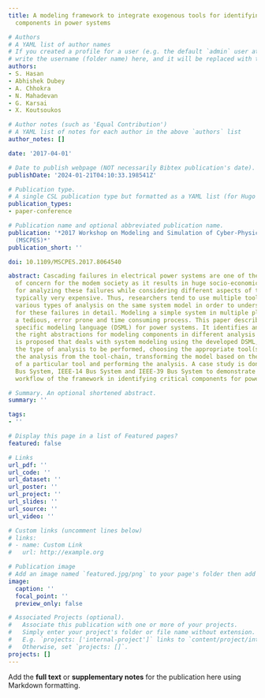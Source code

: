 ```yaml
---
title: A modeling framework to integrate exogenous tools for identifying critical
  components in power systems

# Authors
# A YAML list of author names
# If you created a profile for a user (e.g. the default `admin` user at `content/authors/admin/`), 
# write the username (folder name) here, and it will be replaced with their full name and linked to their profile.
authors:
- S. Hasan
- Abhishek Dubey
- A. Chhokra
- N. Mahadevan
- G. Karsai
- X. Koutsoukos

# Author notes (such as 'Equal Contribution')
# A YAML list of notes for each author in the above `authors` list
author_notes: []

date: '2017-04-01'

# Date to publish webpage (NOT necessarily Bibtex publication's date).
publishDate: '2024-01-21T04:10:33.198541Z'

# Publication type.
# A single CSL publication type but formatted as a YAML list (for Hugo requirements).
publication_types:
- paper-conference

# Publication name and optional abbreviated publication name.
publication: '*2017 Workshop on Modeling and Simulation of Cyber-Physical Energy Systems
  (MSCPES)*'
publication_short: ''

doi: 10.1109/MSCPES.2017.8064540

abstract: Cascading failures in electrical power systems are one of the major causes
  of concern for the modem society as it results in huge socio-economic loss. Tools
  for analyzing these failures while considering different aspects of the system are
  typically very expensive. Thus, researchers tend to use multiple tools to perform
  various types of analysis on the same system model in order to understand the reasons
  for these failures in detail. Modeling a simple system in multiple platforms is
  a tedious, error prone and time consuming process. This paper describes a domain
  specific modeling language (DSML) for power systems. It identifies and captures
  the right abstractions for modeling components in different analysis tools. A framework
  is proposed that deals with system modeling using the developed DSML, identifying
  the type of analysis to be performed, choosing the appropriate tool(s) needed for
  the analysis from the tool-chain, transforming the model based on the required specifications
  of a particular tool and performing the analysis. A case study is done on WSCC-9
  Bus System, IEEE-14 Bus System and IEEE-39 Bus System to demonstrate the entire
  workflow of the framework in identifying critical components for power systems.

# Summary. An optional shortened abstract.
summary: ''

tags:
- ''

# Display this page in a list of Featured pages?
featured: false

# Links
url_pdf: ''
url_code: ''
url_dataset: ''
url_poster: ''
url_project: ''
url_slides: ''
url_source: ''
url_video: ''

# Custom links (uncomment lines below)
# links:
# - name: Custom Link
#   url: http://example.org

# Publication image
# Add an image named `featured.jpg/png` to your page's folder then add a caption below.
image:
  caption: ''
  focal_point: ''
  preview_only: false

# Associated Projects (optional).
#   Associate this publication with one or more of your projects.
#   Simply enter your project's folder or file name without extension.
#   E.g. `projects: ['internal-project']` links to `content/project/internal-project/index.md`.
#   Otherwise, set `projects: []`.
projects: []
---
```


Add the **full text** or **supplementary notes** for the publication here using Markdown formatting.
